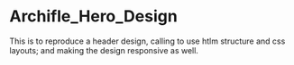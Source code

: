 # Archifle_Hero_Design
 This is to reproduce a header design, calling to use htlm structure and css layouts; and making the design responsive as well.
